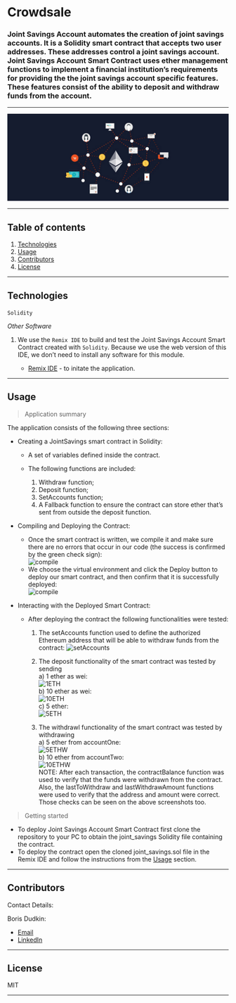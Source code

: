 # Crowdsale

### Joint Savings Account automates the creation of joint savings accounts. It is a Solidity smart contract that accepts two user addresses. These addresses control a joint savings account. Joint Savings Account Smart Contract uses ether management functions to implement a financial institution’s requirements for providing the the joint savings account specific features. These features consist of the ability to deposit and withdraw funds from the account.

---

![crypto](Images/cr.png)

---

## Table of contents

1. [Technologies](#technologies)
2. [Usage](#usage)
3. [Contributors](#contributors)
4. [License](#license)

---

## Technologies

`Solidity`

_Other Software_

1. We use the `Remix IDE` to build and test the Joint Savings Account Smart Contract created with `Solidity`. Because we use the web version of this IDE, we don’t need to install any software for this module.

   - [Remix IDE](https://remix.ethereum.org/) - to initate the application.

---

## Usage

> Application summary<br/>

The application consists of the following three sections:<br/>

- Creating a JointSavings smart contract in Solidity:<br/>

  - A set of variables defined inside the contract.<br/>
  - The following functions are included:

    1.  Withdraw function;
    2.  Deposit function;
    3.  SetAccounts function;
    4.  A Fallback function to ensure the contract can store ether that’s sent from outside the deposit function.<br/>

- Compiling and Deploying the Contract:<br/>

  - Once the smart contract is written, we compile it and make sure there are no errors that occur in our code (the success is confirmed by the green check sign):<br/>
    ![compile](Execution_Results/compiled.JPG)<br/>
  - We choose the virtual environment and click the Deploy button to deploy our smart contract, and then confirm that it is successfully deployed:<br/>
    ![compile](Execution_Results/deployed.JPG)<br/>

- Interacting with the Deployed Smart Contract:<br/>

  - After deploying the contract the following functionalities were tested:<br/>

    1. The setAccounts function used to define the authorized Ethereum address that will be able to withdraw funds from the contract:
       ![setAccounts](Execution_Results/setAccounts.JPG)<br/>

    2. The deposit functionality of the smart contract was tested by sending<br/>
       a) 1 ether as wei:<br/>
       ![1ETH](Execution_Results/1ETH.JPG)<br/>
       b) 10 ether as wei:<br/>
       ![10ETH](Execution_Results/10ETH.JPG)<br/>
       c) 5 ether:<br/>
       ![5ETH](Execution_Results/5ETH.JPG)<br/>

    3. The withdrawl functionality of the smart contract was tested by withdrawing<br/>
       a) 5 ether from accountOne:<br/>
       ![5ETHW](Execution_Results/withdr1.JPG)<br/>
       b) 10 ether from accountTwo:<br/>
       ![10ETHW](Execution_Results/withdr2.JPG)<br/>
       NOTE: After each transaction, the contractBalance function was used to verify that the funds were withdrawn from the contract. Also, the lastToWithdraw and lastWithdrawAmount functions were used to verify that the address and amount were correct. Those checks can be seen on the above screenshots too.

> Getting started<br/>

- To deploy Joint Savings Account Smart Contract first clone the repository to your PC to obtain the joint_savings Solidity file containing the contract.<br/>
- To deploy the contract open the cloned joint_savings.sol file in the Remix IDE and follow the instructions from the [Usage](#usage) section. <br/>

---

## Contributors

Contact Details:

Boris Dudkin:

- [Email](boris.dudkin@gmail.com)
- [LinkedIn](www.linkedin.com/in/Boris-Dudkin)

---

## License

MIT

---
